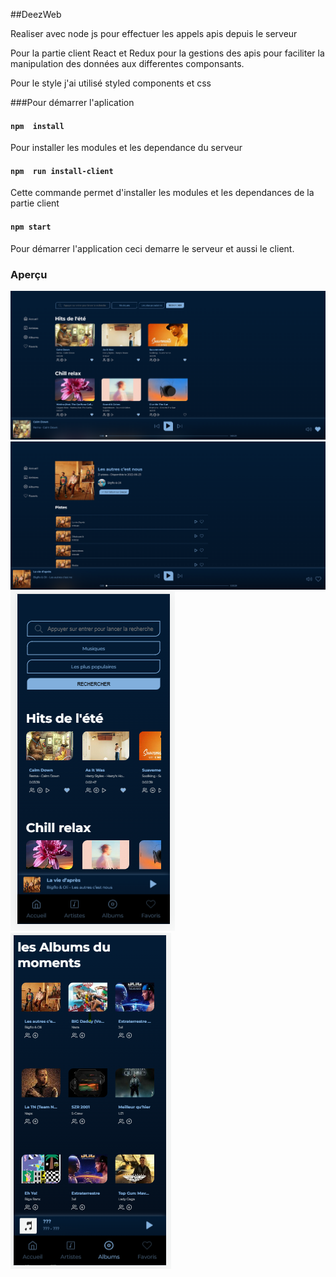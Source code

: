 ##DeezWeb

Realiser avec node js pour effectuer les appels apis depuis le serveur

Pour la partie client React et Redux pour la gestions des apis pour faciliter la manipulation des données aux differentes componsants.

Pour le style j'ai utilisé styled components et css



###Pour démarrer l'aplication

#### `npm  install`
Pour installer les modules et les dependance du serveur


#### `npm  run install-client`
Cette commande permet d'installer les modules et les dependances de la partie client


 #### `npm start `
 Pour démarrer l'application ceci demarre le serveur et aussi le client.


### Aperçu 

<img src="./preview/capture4.png">
<img src="./preview/capture3.png">
<img src="./preview/capture2.png">
<img src="./preview/capture1.png">
